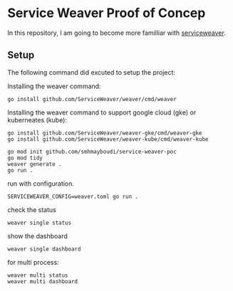 # Service Weaver Proof of Concep

In this repository, I am going to become more familliar with [serviceweaver](https://serviceweaver.dev/).

## Setup

The following command did excuted to setup the project:

Installing the weaver command:

```SHELL
go install github.com/ServiceWeaver/weaver/cmd/weaver
```

Installing the weaver command to support google cloud (gke) or kuberneates (kube):

```SHELL
go install github.com/ServiceWeaver/weaver-gke/cmd/weaver-gke
go install github.com/ServiceWeaver/weaver-kube/cmd/weaver-kube
```

```SHELL
go mod init github.com/smhmayboudi/service-weaver-poc
go mod tidy
weaver generate .
go run .
```

run with configuration.

```SHELL
SERVICEWEAVER_CONFIG=weaver.toml go run .
```

check the status

```SHELL
weaver single status
```

show the dashboard

```SHELL
weaver single dashboard
```

for multi process:

```SHELL
weaver multi status
weaver multi dashboard
```
